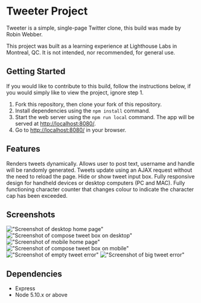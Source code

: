 # Tweeter Project

Tweeter is a simple, single-page Twitter clone, this build was made by Robin Webber.

This project was built as a learning experience at Lighthouse Labs in Montreal, QC. It is not intended, nor recommended, for general use.

## Getting Started
If you would like to contribute to this build, follow the instructions below, if you would simply like to view the project, ignore step 1.

1. Fork this repository, then clone your fork of this repository.
2. Install dependencies using the `npm install` command.
3. Start the web server using the `npm run local` command. The app will be served at <http://localhost:8080/>.
4. Go to <http://localhost:8080/> in your browser.

## Features

Renders tweets dynamically.
Allows user to post text, username and handle will be randomly generated.
Tweets update using an AJAX request without the need to reload the page.
Hide or show tweet input box.
Fully responsive design for handheld devices or desktop computers (PC and MAC).
Fully functioning character counter that changes colour to indicate the character cap has been exceeded.

## Screenshots

!["Screenshot of desktop home page"](https://github.com/robinwebber/tweeter/blob/master/docs/desktopHome.png?raw=true)
!["Screenshot of compose tweet box on desktop"](https://github.com/robinwebber/tweeter/blob/master/docs/desktopComposeTweetDown.png?raw=true)
!["Screenshot of mobile home page"](https://github.com/robinwebber/tweeter/blob/master/docs/mobileHome.png?raw=true)
!["Screenshot of compose tweet box on mobile"](https://github.com/robinwebber/tweeter/blob/master/docs/mobileComposeTweetDown.png?raw=true)
!["Screenshot of empty tweet error"](https://github.com/robinwebber/tweeter/blob/master/docs/emptyTweetError.png?raw=true)
!["Screenshot of big tweet error"](https://github.com/robinwebber/tweeter/blob/master/docs/bigTweetError.png?raw=true)

## Dependencies

- Express
- Node 5.10.x or above
